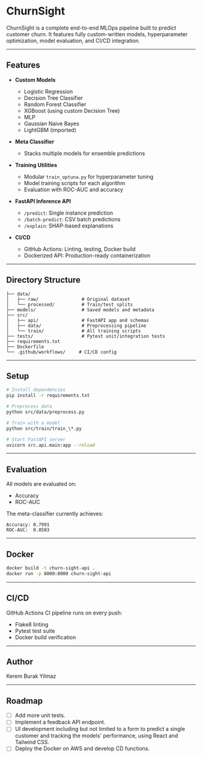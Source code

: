 # ChurnSight

ChurnSight is a complete end-to-end MLOps pipeline built to predict customer churn. It features fully custom-written models, hyperparameter optimization, model evaluation, and CI/CD integration.

---

## Features

- **Custom Models**
  - Logistic Regression
  - Decision Tree Classifier
  - Random Forest Classifier
  - XGBoost (using custom Decision Tree)
  - MLP
  - Gaussian Naive Bayes
  - LightGBM (imported)

- **Meta Classifier**
  - Stacks multiple models for ensemble predictions

- **Training Utilities**
  - Modular `train_optuna.py` for hyperparameter tuning
  - Model training scripts for each algorithm
  - Evaluation with ROC-AUC and accuracy

- **FastAPI Inference API**
  - `/predict`: Single instance prediction
  - `/batch-predict`: CSV batch predictions
  - `/explain`: SHAP-based explanations

- **CI/CD**
  - GitHub Actions: Linting, testing, Docker build
  - Dockerized API: Production-ready containerization

---

## Directory Structure

```
├── data/
│   ├── raw/                # Original dataset
│   └── processed/          # Train/test splits
├── models/                 # Saved models and metadata
├── src/
│   ├── api/                # FastAPI app and schemas
│   ├── data/               # Preprocessing pipeline
│   └── train/              # All training scripts
├── tests/                  # Pytest unit/integration tests
├── requirements.txt
├── Dockerfile
└── .github/workflows/     # CI/CD config
```

---

## Setup

```bash
# Install dependencies
pip install -r requirements.txt

# Preprocess data
python src/data/preprocess.py

# Train with a model
python src/train/train_\*.py

# Start FastAPI server
uvicorn src.api.main:app --reload
```

---

## Evaluation

All models are evaluated on:
- Accuracy
- ROC-AUC

The meta-classifier currently achieves:
```
Accuracy: 0.7991
ROC-AUC:  0.8503
```

---

## Docker

```bash
docker build -t churn-sight-api .
docker run -p 8000:8000 churn-sight-api
```

---

## CI/CD

GitHub Actions CI pipeline runs on every push:
- Flake8 linting
- Pytest test suite
- Docker build verification

---

## Author

Kerem Burak Yilmaz

---

## Roadmap

- [ ] Add more unit tests.
- [ ] Implement a feedback API endpoint.
- [ ] UI development including but not limited to a form to predict a single customer and tracking the models' performance, using React and Tailwind CSS.
- [ ] Deploy the Docker on AWS and develop CD functions.
